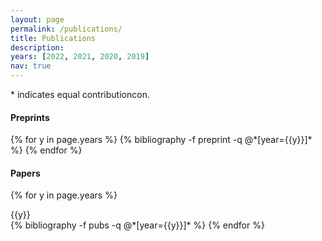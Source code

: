 ```yaml
---
layout: page
permalink: /publications/
title: Publications
description: 
years: [2022, 2021, 2020, 2019]
nav: true
---
```

\* indicates equal contributioncon.

#### Preprints

<div class="publications">
{% for y in page.years %}
  {% bibliography -f preprint -q @*[year={{y}}]* %}
{% endfor %}
</div>

#### Papers

<div class="publications">

{% for y in page.years %}

<div>{{y}}</div>
  {% bibliography -f pubs -q @*[year={{y}}]* %}
{% endfor %}

</div>
